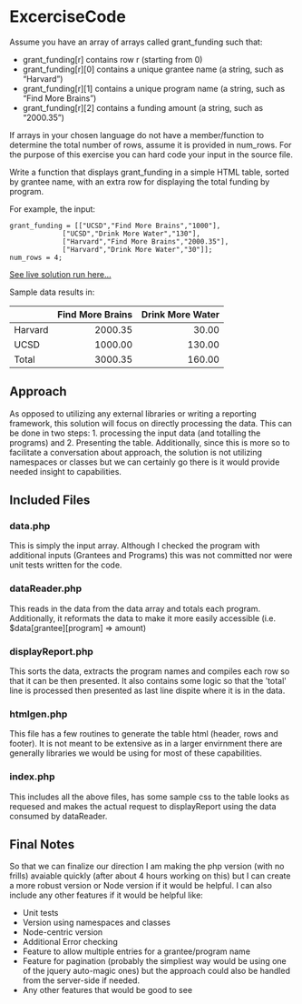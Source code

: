# ExcerciseCode

Assume you have an array of arrays called grant_funding such that:

* grant_funding[r] contains row r (starting from 0)
* grant_funding[r][0] contains a unique grantee name (a string, such as “Harvard”)
* grant_funding[r][1] contains a unique program name (a string, such as “Find More Brains”)
* grant_funding[r][2] contains a funding amount (a string, such as “2000.35”)

If arrays in your chosen language do not have a member/function to determine the total number of rows, assume it is provided in num_rows. For the purpose of this exercise you can hard code your input in the source file. 

Write a function that displays grant_funding in a simple HTML table, sorted by grantee name, with an extra row for displaying the total funding by program.

For example, the input:

	grant_funding = [["UCSD","Find More Brains","1000"],
                 ["UCSD","Drink More Water","130"],
                 ["Harvard","Find More Brains","2000.35"],
                 ["Harvard","Drink More Water","30"]];
	num_rows = 4;

[See live solution run here...](http://kimler.com/ExcerciseCode "Live version")

Sample data results in:

|                    | Find More Brains  | Drink More Water  |
| :------------------|------------------:|------------------:|
| Harvard            | 2000.35	         |            30.00  |
| UCSD               | 1000.00           |           130.00  |
| Total              | 3000.35           |   160.00          |

## Approach

As opposed to utilizing any external libraries or writing a reporting framework, this solution will focus on directly processing the data. This can be done in two steps: 1. processing the input data (and totalling the programs) and 2. Presenting the table. Additionally, since this is more so to facilitate a conversation about approach, the solution is not utilizing namespaces or classes but we can certainly go there is it would provide needed insight to capabilities.

## Included Files

### data.php 
This is simply the input array. Although I checked the program with additional inputs (Grantees and Programs) this was not committed nor were unit tests written for the code.

### dataReader.php 
This reads in the data from the data array and totals each program. Additionally, it reformats the data to make it more easily accessible (i.e. $data[grantee][program] => amount) 

### displayReport.php
This sorts the data, extracts the program names and compiles each row so that it can be then presented. It also contains some logic so that the 'total' line is processed then presented as last line dispite where it is in the data.

### htmlgen.php 
This file has a few routines to generate the table html (header, rows and footer). It is not meant to be extensive as in a larger envirnment there are generally libraries we would be using for most of these capabilities.

### index.php
This includes all the above files, has some sample css to the table looks as requesed and makes the actual request to displayReport using the data consumed by dataReader.

## Final Notes

So that we can finalize our direction I am making the php version (with no frills) avaiable quickly (after about 4 hours working on this) but I can create a more robust version or Node version if it would be helpful. I can also include any other features if it would be helpful like:

* Unit tests
* Version using namespaces and classes 
* Node-centric version
* Additional Error checking
* Feature to allow multiple entries for a grantee/program name 
* Feature for pagination (probably the simpliest way would be using one of the jquery auto-magic ones) but the approach could also be handled from the server-side if needed.
* Any other features that would be good to see



